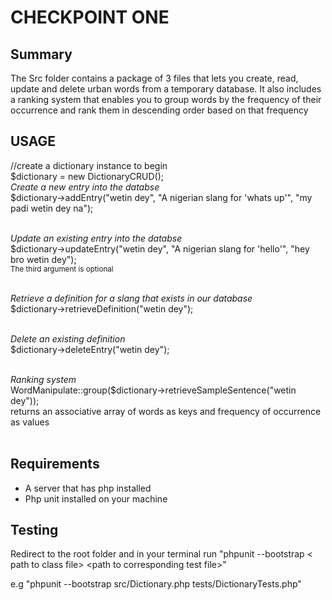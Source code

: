 <h1><strong>CHECKPOINT ONE</strong></h1>
<h2>Summary</h2>
<p>The Src folder contains a package of 3 files that lets you create, read, update and delete urban words from a temporary database. It also includes a ranking system that enables you to group words by the frequency of their occurrence and rank them in descending order based on that frequency </p>

<h2><strong>USAGE</strong></h2>
//create a dictionary instance to begin<br/>
$dictionary = new DictionaryCRUD();<br/>
<em>Create a new entry into the databse</em><br/>
$dictionary->addEntry("wetin dey", "A nigerian slang for 'whats up'", "my padi wetin dey na");<br/><br/>

<em>Update an existing entry into the databse</em><br/>
$dictionary->updateEntry("wetin dey", "A nigerian slang for 'hello'", "hey bro wetin dey");<br/>
<small>The third argument is optional</small></br></br>

<em>Retrieve a definition for a slang that exists in our database</em><br/>
$dictionary->retrieveDefinition("wetin dey");<br/></br>

<em>Delete an existing definition</em><br/>
$dictionary->deleteEntry("wetin dey");<br/><br/>

<em>Ranking system</em><br/>
WordManipulate::group($dictionary->retrieveSampleSentence("wetin dey"));<br/>
returns an associative array of words as keys and frequency of occurrence as values<br/><br/>

<h2>Requirements</h2>
<ul>
<li>A server that has php installed</li>
<li>Php unit installed on your machine</li>
</ul>

<h2>Testing</h2>
<p>Redirect to the root folder and in your terminal run "phpunit --bootstrap &lt path to class file&gt &ltpath to corresponding test file&gt"</p>
e.g "phpunit --bootstrap src/Dictionary.php tests/DictionaryTests.php"
